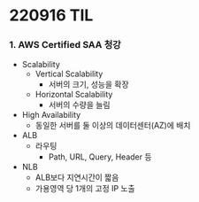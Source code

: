 # 220916 TIL
### 1. AWS Certified SAA 청강
* Scalability
    * Vertical Scalability
        * 서버의 크기, 성능을 확장
    * Horizontal Scalability
        * 서버의 수량을 늘림
* High Availability
    * 동일한 서버를 둘 이상의 데이터센터(AZ)에 배치
* ALB 
    * 라우팅
        * Path, URL, Query, Header 등
* NLB
    * ALB보다 지연시간이 짧음
    * 가용영역 당 1개의 고정 IP 노출
